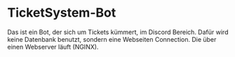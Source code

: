 # TicketSystem-Bot
Das ist ein Bot, der sich um Tickets kümmert, im Discord Bereich. Dafür wird keine Datenbank benutzt, sondern eine Webseiten Connection. 
Die über einen Webserver läuft (NGINX). 
